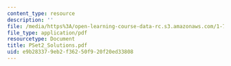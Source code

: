 ```yaml
---
content_type: resource
description: ''
file: /media/https%3A/open-learning-course-data-rc.s3.amazonaws.com/1-725j-chemicals-in-the-environment-fate-and-transport-fall-2004/e9b283379eb2f36250f920f20ed33808_PSet2_Solutions.pdf
file_type: application/pdf
resourcetype: Document
title: PSet2_Solutions.pdf
uid: e9b28337-9eb2-f362-50f9-20f20ed33808
---
```

